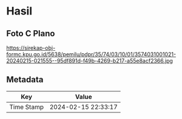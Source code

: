 # Hasil

## Foto C Plano

https://sirekap-obj-formc.kpu.go.id/5638/pemilu/pdpr/35/74/03/10/01/3574031001021-20240215-021555--95df891d-f49b-4269-b217-a55e8acf2366.jpg


## Metadata

| Key        | Value               |
| ---------- | ------------------- |
| Time Stamp | 2024-02-15 22:33:17 |



